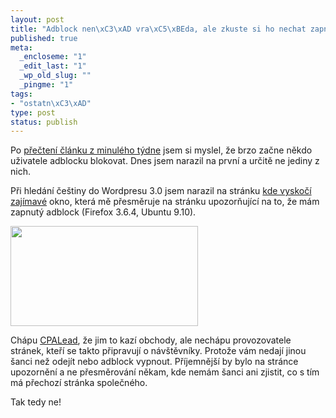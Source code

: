 ```yaml
--- 
layout: post
title: "Adblock nen\xC3\xAD vra\xC5\xBEda, ale zkuste si ho nechat zapnut\xC3\xBD!"
published: true
meta: 
  _encloseme: "1"
  _edit_last: "1"
  _wp_old_slug: ""
  _pingme: "1"
tags: 
- "ostatn\xC3\xAD"
type: post
status: publish
---
```

Po <a href="http://zdrojak.root.cz/clanky/adblock-neni-vrazda/">přečtení článku z minulého týdne</a> jsem si myslel, že brzo začne někdo uživatele adblocku blokovat. Dnes jsem narazil na první a určitě ne jediny z nich.

Při hledání češtiny do Wordpresu 3.0 jsem narazil na stránku <a href="http://www.cwordpress.cz/navody/instalace-cestiny-do-wordpressu.html">kde vyskočí zajímavé</a> okno, která mě přesměruje na stránku upozorňující na to, že mám zapnutý adblock (Firefox 3.6.4, Ubuntu 9.10).

<a href="http://blog.prskavec.net/wp-content/uploads/2010/06/Adblock.png"><img class="aligncenter size-medium wp-image-940" src="http://blog.prskavec.net/wp-content/uploads/2010/06/Adblock-300x160.png" alt="" width="300" height="160" /></a>

Chápu <a href="http://www.cpalead.com/">CPALead</a>, že jim to kazí obchody, ale nechápu provozovatele stránek, kteří se takto připravují o návštěvníky. Protože vám nedají jinou šanci než odejít nebo adblock vypnout. Příjemnější by bylo na stránce upozornění a ne přesměrování někam, kde nemám šanci ani zjistit, co s tím má přechozí stránka společného.

Tak tedy ne!
